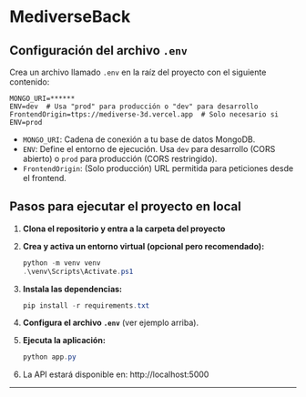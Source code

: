 # MediverseBack

## Configuración del archivo `.env`

Crea un archivo llamado `.env` en la raíz del proyecto con el siguiente contenido:

```
MONGO_URI=******
ENV=dev  # Usa "prod" para producción o "dev" para desarrollo
FrontendOrigin=ttps://mediverse-3d.vercel.app  # Solo necesario si ENV=prod
```

- `MONGO_URI`: Cadena de conexión a tu base de datos MongoDB.
- `ENV`: Define el entorno de ejecución. Usa `dev` para desarrollo (CORS abierto) o `prod` para producción (CORS restringido).
- `FrontendOrigin`: (Solo producción) URL permitida para peticiones desde el frontend.

## Pasos para ejecutar el proyecto en local

1. **Clona el repositorio y entra a la carpeta del proyecto**

2. **Crea y activa un entorno virtual (opcional pero recomendado):**

   ```powershell
   python -m venv venv
   .\venv\Scripts\Activate.ps1
   ```

3. **Instala las dependencias:**

   ```powershell
   pip install -r requirements.txt
   ```

4. **Configura el archivo `.env`** (ver ejemplo arriba).

5. **Ejecuta la aplicación:**

   ```powershell
   python app.py
   ```

6. La API estará disponible en: http://localhost:5000

---



